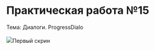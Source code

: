 Практическая работа №15
=========================
Тема: Диалоги. ProgressDialo
<br>
<br>
<image src="http://git.scc/git/Repository/Blob/c48b7ec4-6440-4794-9a24-4a690327ceef?encodedName=master&encodedPath=MDK03%2Fpr15%2FScreenshot_1638107270.png">Первый скрин<image>
